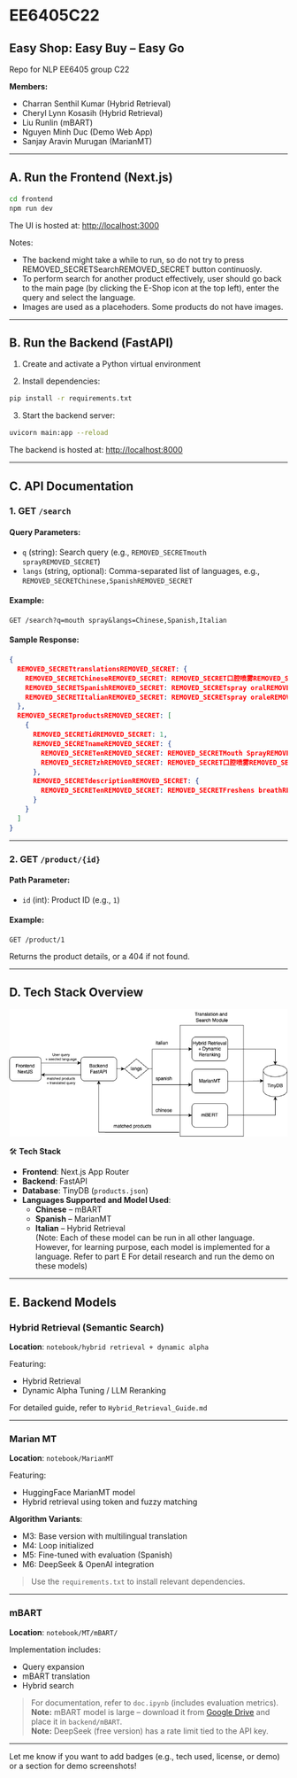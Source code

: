 # EE6405C22

## **Easy Shop: Easy Buy – Easy Go**  
Repo for NLP EE6405 group C22  

**Members:**  
- Charran Senthil Kumar (Hybrid Retrieval)  
- Cheryl Lynn Kosasih (Hybrid Retrieval)  
- Liu Runlin (mBART)  
- Nguyen Minh Duc (Demo Web App)  
- Sanjay Aravin Murugan (MarianMT)

---

## A. Run the Frontend (Next.js)

```bash
cd frontend
npm run dev
```

The UI is hosted at: [http://localhost:3000](http://localhost:3000)

Notes: 
- The backend might take a while to run, so do not try to press REMOVED_SECRETSearchREMOVED_SECRET button continuosly.
- To perform search for another product effectively, user should go back to the main page (by clicking the E-Shop icon at the top left), enter the query and select the language.
-  Images are used as a placehoders. Some products do not have images.

---

## B. Run the Backend (FastAPI)

1. Create and activate a Python virtual environment

2. Install dependencies:

```bash
pip install -r requirements.txt
```

3. Start the backend server:

```bash
uvicorn main:app --reload
```

The backend is hosted at: [http://localhost:8000](http://localhost:8000)

---

## C. API Documentation

### 1. GET `/search`

#### Query Parameters:
- `q` (string): Search query (e.g., `REMOVED_SECRETmouth sprayREMOVED_SECRET`)
- `langs` (string, optional): Comma-separated list of languages, e.g., `REMOVED_SECRETChinese,SpanishREMOVED_SECRET`

#### Example:

```http
GET /search?q=mouth spray&langs=Chinese,Spanish,Italian
```

#### Sample Response:

```json
{
  REMOVED_SECRETtranslationsREMOVED_SECRET: {
    REMOVED_SECRETChineseREMOVED_SECRET: REMOVED_SECRET口腔喷雾REMOVED_SECRET,
    REMOVED_SECRETSpanishREMOVED_SECRET: REMOVED_SECRETspray oralREMOVED_SECRET,
    REMOVED_SECRETItalianREMOVED_SECRET: REMOVED_SECRETspray oraleREMOVED_SECRET
  },
  REMOVED_SECRETproductsREMOVED_SECRET: [
    {
      REMOVED_SECRETidREMOVED_SECRET: 1,
      REMOVED_SECRETnameREMOVED_SECRET: {
        REMOVED_SECRETenREMOVED_SECRET: REMOVED_SECRETMouth SprayREMOVED_SECRET,
        REMOVED_SECRETzhREMOVED_SECRET: REMOVED_SECRET口腔喷雾REMOVED_SECRET
      },
      REMOVED_SECRETdescriptionREMOVED_SECRET: {
        REMOVED_SECRETenREMOVED_SECRET: REMOVED_SECRETFreshens breathREMOVED_SECRET
      }
    }
  ]
}
```

---

### 2. GET `/product/{id}`

#### Path Parameter:
- `id` (int): Product ID (e.g., `1`)

#### Example:

```http
GET /product/1
```

Returns the product details, or a 404 if not found.

---

## D. Tech Stack Overview

![System Design Diagram](./frontend/public/sysdes.png)

🛠 **Tech Stack**  
- **Frontend**: Next.js App Router  
- **Backend**: FastAPI  
- **Database**: TinyDB (`products.json`)  
- **Languages Supported and Model Used**:  
  - **Chinese** – mBART  
  - **Spanish** – MarianMT  
  - **Italian** – Hybrid Retrieval  
(Note: Each of these model can be run in all other language. However, for learning purpose, each model is implemented for a language. Refer to part E For detail research and run the demo on these models)
---

## E. Backend Models

### Hybrid Retrieval (Semantic Search)

**Location**: `notebook/hybrid retrieval + dynamic alpha`

Featuring:
- Hybrid Retrieval
- Dynamic Alpha Tuning / LLM Reranking

For detailed guide, refer to `Hybrid_Retrieval_Guide.md`

---

### Marian MT

**Location**: `notebook/MarianMT`

Featuring:
- HuggingFace MarianMT model  
- Hybrid retrieval using token and fuzzy matching  

**Algorithm Variants**:
- M3: Base version with multilingual translation  
- M4: Loop initialized  
- M5: Fine-tuned with evaluation (Spanish)  
- M6: DeepSeek & OpenAI integration  

> Use the `requirements.txt` to install relevant dependencies.

---

### mBART

**Location**: `notebook/MT/mBART/`

Implementation includes:
- Query expansion  
- mBART translation  
- Hybrid search  

> For documentation, refer to `doc.ipynb` (includes evaluation metrics).  
> **Note:** mBART model is large – download it from [Google Drive](https://drive.google.com/file/d/1mtvr1KcmOcw_8Pua-5OOqtou11ZypMu6/view?usp=sharing) and place it in `backend/mBART`.  
> **Note:** DeepSeek (free version) has a rate limit tied to the API key.

---

Let me know if you want to add badges (e.g., tech used, license, or demo) or a section for demo screenshots!
